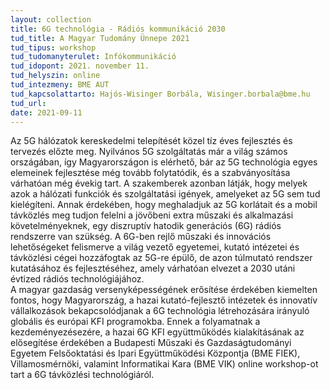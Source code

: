 ```yaml
---
layout: collection
title: 6G technológia - Rádiós kommunikáció 2030
tud_title: A Magyar Tudomány Ünnepe 2021
tud_tipus: workshop
tud_tudomanyterulet: Infókommunikáció
tud_idopont: 2021. november 11.
tud_helyszin: online
tud_intezmeny: BME AUT
tud_kapcsolattarto: Hajós-Wisinger Borbála, Wisinger.borbala@bme.hu
tud_url: 
date: 2021-09-11
---
```

Az 5G hálózatok kereskedelmi telepítését közel tíz éves fejlesztés és tervezés előzte meg. Nyilvános 5G szolgáltatás már a világ számos országában, így Magyarországon is elérhető, bár az 5G technológia egyes elemeinek fejlesztése még tovább folytatódik, és a szabványosítása várhatóan még évekig tart. A szakemberek azonban látják, hogy melyek azok a hálózati funkciók és szolgáltatási igények, amelyeket az 5G sem tud kielégíteni. Annak érdekében, hogy meghaladjuk az 5G korlátait és a mobil távközlés meg tudjon felelni a jövőbeni extra műszaki és alkalmazási követelményeknek, egy diszruptív hatodik generációs (6G) rádiós rendszerre van szükség. A 6G-ben rejlő műszaki és innovációs lehetőségeket felismerve a világ vezető egyetemei, kutató intézetei és távközlési cégei hozzáfogtak az 5G-re épülő, de azon túlmutató rendszer kutatásához és fejlesztéséhez, amely várhatóan elvezet a 2030 utáni évtized rádiós technológiájához.<br>
A magyar gazdaság versenyképességének erősítése érdekében kiemelten fontos, hogy Magyarország, a hazai kutató-fejlesztő intézetek és innovatív vállalkozások bekapcsolódjanak a 6G technológia létrehozására irányuló globális és európai KFI programokba. Ennek a folyamatnak a kezdeményezésezére, a hazai 6G KFI együttműködés kialakításának az elősegítése érdekében a Budapesti Műszaki és Gazdaságtudományi Egyetem Felsőoktatási és Ipari Együttműködési Központja (BME FIEK), Villamosmérnöki, valamint Informatikai Kara (BME VIK) online workshop-ot tart a 6G távközlési technológiáról.